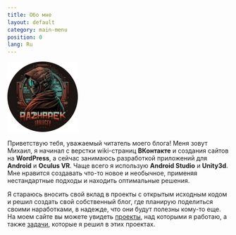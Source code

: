 ```yaml
---
title: Обо мне
layout: default
category: main-menu
position: 0
lang: Ru
---
```


![mofrison](/assets/images/avatar.png)

Приветствую тебя, уважаемый читатель моего блога! Меня зовут Михаил, я начинал с верстки wiki-страниц **ВКонтакте** и создания сайтов на **WordPress**, а сейчас занимаюсь разработкой приложений для **Android** и **Oculus VR**. Чаще всего я использую **Android Studio** и **Unity3d**. Мне нравится создавать что-то новое и необычное, применяя нестандартные подходы и находить оптимальные решения. 

Я стараюсь вносить свой вклад в проекты с открытым исходным кодом и решил создать свой собственный блог, где планирую поделиться своими наработками, в надежде, что они будут полезны кому-то еще. На моем сайте вы можете увидеть [проекты]({{site.url}}/ru/projects), над которыми я работаю, а также [задачи]({{site.url}}/ru/cases), которые я решил в этих проектах.
